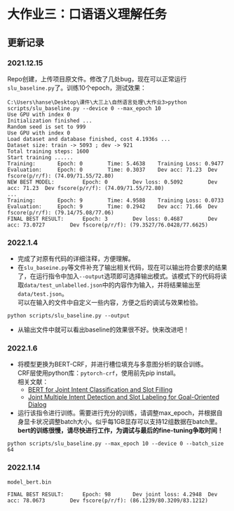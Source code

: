 # 大作业三：口语语义理解任务

## 更新记录

### **2021.12.15**
Repo创建，上传项目原文件。修改了几处bug，现在可以正常运行`slu_baseline.py`了。训练10个epoch，测试效果：
```
C:\Users\hanse\Desktop\课件\大三上\自然语言处理\大作业3>python scripts/slu_baseline.py --device 0 --max_epoch 10
Use GPU with index 0
Initialization finished ...
Random seed is set to 999
Use GPU with index 0
Load dataset and database finished, cost 4.1936s ...
Dataset size: train -> 5093 ; dev -> 921
Total training steps: 1600
Start training ......
Training:       Epoch: 0        Time: 5.4638    Training Loss: 0.9477
Evaluation:     Epoch: 0        Time: 0.3037    Dev acc: 71.23  Dev fscore(p/r/f): (74.09/71.55/72.80)
NEW BEST MODEL:         Epoch: 0        Dev loss: 0.5092        Dev acc: 71.23  Dev fscore(p/r/f): (74.09/71.55/72.80)
...
Training:       Epoch: 9        Time: 4.9588    Training Loss: 0.0733
Evaluation:     Epoch: 9        Time: 0.2942    Dev acc: 71.66  Dev fscore(p/r/f): (79.14/75.08/77.06)
FINAL BEST RESULT:      Epoch: 3        Dev loss: 0.4687        Dev acc: 73.0727        Dev fscore(p/r/f): (79.3527/76.0428/77.6625)
```

### **2022.1.4**  
  - 完成了对原有代码的详细注释，方便理解。
  - 在`slu_baseine.py`等文件补充了输出相关代码，现在可以输出符合要求的结果了，在运行指令中加入`--output`选项即可选择输出模式。该模式下的代码将读取`data/test_unlabelled.json`中的内容作为输入，并将结果输出至`data/test.json`。  
  可以在输入的文件中自定义一些内容，方便之后的调试与效果检验。
  ```
  python scripts/slu_baseline.py --output
  ```  
  - 从输出文件中就可以看出baseline的效果很不好。快来改进吧！
  
### **2022.1.6**
  - 将模型更换为BERT-CRF，并进行槽位填充与多意图分析的联合训练。  
    CRF层使用python库：`pytorch-crf`，使用前先pip install。  
    相关文献：
    - [BERT for Joint Intent Classification and Slot Filling](https://arxiv.org/pdf/1902.10909.pdf)
    - [Joint Multiple Intent Detection and Slot Labeling for Goal-Oriented Dialog](https://aclanthology.org/N19-1055.pdf)
  - 运行该指令进行训练。需要进行充分的训练，请调整max_epoch，并根据自身显卡状况调整batch大小。似乎每1GB显存可以支持12组数据在batch里。  
    **bert的训练很慢，请尽快进行工作，为调试与最后的fine-tuning争取时间！**
  ```
  python scripts/slu_baseline.py --max_epoch 10 --device 0 --batch_size 64
  ```

### **2022.1.14**
`model_bert.bin`
```
FINAL BEST RESULT:      Epoch: 98       Dev joint loss: 4.2948  Dev acc: 78.0673        Dev fscore(p/r/f): (86.1239/80.3209/83.1212)
```